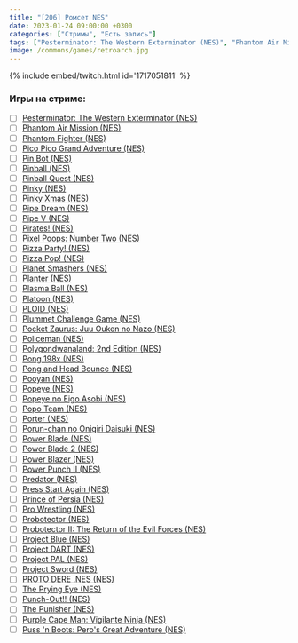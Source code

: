 ```yaml
---
title: "[206] Ромсет NES"
date: 2023-01-24 09:00:00 +0300
categories: ["Стримы", "Есть запись"]
tags: ["Pesterminator: The Western Exterminator (NES)", "Phantom Air Mission (NES)", "Phantom Fighter (NES)", "Pico Pico Grand Adventure (NES)", "Pin Bot (NES)", "Pinball (NES)", "Pinball Quest (NES)", "Pinky (NES)", "Pinky Xmas (NES)", "Pipe Dream (NES)", "Pipe V (NES)", "Pirates! (NES)", "Pixel Poops: Number Two (NES)", "Pizza Party! (NES)", "Pizza Pop! (NES)", "Planet Smashers (NES)", "Planter (NES)", "Plasma Ball (NES)", "Platoon (NES)", "PLOID (NES)", "Plummet Challenge Game (NES)", "Pocket Zaurus: Juu Ouken no Nazo (NES)", "Policeman (NES)", "Polygondwanaland: 2nd Edition (NES)", "Pong 198x (NES)", "Pong and Head Bounce (NES)", "Pooyan (NES)", "Popeye (NES)", "Popeye no Eigo Asobi (NES)", "Popo Team (NES)", "Porter (NES)", "Porun-chan no Onigiri Daisuki (NES)", "Power Blade (NES)", "Power Blade 2 (NES)", "Power Blazer (NES)", "Power Punch II (NES)", "Predator (NES)", "Press Start Again (NES)", "Prince of Persia (NES)", "Pro Wrestling (NES)", "Probotector (NES)", "Probotector II: The Return of the Evil Forces (NES)", "Project Blue (NES)", "Project DART (NES)", "Project PAL (NES)", "Project Sword (NES)", "PROTO DERE .NES (NES)", "The Prying Eye (NES)", "Punch-Out!! (NES)", "The Punisher (NES)", "Purple Cape Man: Vigilante Ninja (NES)", "Puss 'n Boots: Pero's Great Adventure (NES)"]
image: /commons/games/retroarch.jpg
---
```


{% include embed/twitch.html id='1717051811' %}

### Игры на стриме:
+ [ ] [Pesterminator: The Western Exterminator (NES)](/tags/pesterminator-the-western-exterminator-nes)
+ [ ] [Phantom Air Mission (NES)](/tags/phantom-air-mission-nes)
+ [ ] [Phantom Fighter (NES)](/tags/phantom-fighter-nes)
+ [ ] [Pico Pico Grand Adventure (NES)](/tags/pico-pico-grand-adventure-nes)
+ [ ] [Pin Bot (NES)](/tags/pin-bot-nes)
+ [ ] [Pinball (NES)](/tags/pinball-nes)
+ [ ] [Pinball Quest (NES)](/tags/pinball-quest-nes)
+ [ ] [Pinky (NES)](/tags/pinky-nes)
+ [ ] [Pinky Xmas (NES)](/tags/pinky-xmas-nes)
+ [ ] [Pipe Dream (NES)](/tags/pipe-dream-nes)
+ [ ] [Pipe V (NES)](/tags/pipe-v-nes)
+ [ ] [Pirates! (NES)](/tags/pirates-nes)
+ [ ] [Pixel Poops: Number Two (NES)](/tags/pixel-poops-number-two-nes)
+ [ ] [Pizza Party! (NES)](/tags/pizza-party-nes)
+ [ ] [Pizza Pop! (NES)](/tags/pizza-pop-nes)
+ [ ] [Planet Smashers (NES)](/tags/planet-smashers-nes)
+ [ ] [Planter (NES)](/tags/planter-nes)
+ [ ] [Plasma Ball (NES)](/tags/plasma-ball-nes)
+ [ ] [Platoon (NES)](/tags/platoon-nes)
+ [ ] [PLOID (NES)](/tags/ploid-nes)
+ [ ] [Plummet Challenge Game (NES)](/tags/plummet-challenge-game-nes)
+ [ ] [Pocket Zaurus: Juu Ouken no Nazo (NES)](/tags/pocket-zaurus-juu-ouken-no-nazo-nes)
+ [ ] [Policeman (NES)](/tags/policeman-nes)
+ [ ] [Polygondwanaland: 2nd Edition (NES)](/tags/polygondwanaland-2nd-edition-nes)
+ [ ] [Pong 198x (NES)](/tags/pong-198x-nes)
+ [ ] [Pong and Head Bounce (NES)](/tags/pong-and-head-bounce-nes)
+ [ ] [Pooyan (NES)](/tags/pooyan-nes)
+ [ ] [Popeye (NES)](/tags/popeye-nes)
+ [ ] [Popeye no Eigo Asobi (NES)](/tags/popeye-no-eigo-asobi-nes)
+ [ ] [Popo Team (NES)](/tags/popo-team-nes)
+ [ ] [Porter (NES)](/tags/porter-nes)
+ [ ] [Porun-chan no Onigiri Daisuki (NES)](/tags/porun-chan-no-onigiri-daisuki-nes)
+ [ ] [Power Blade (NES)](/tags/power-blade-nes)
+ [ ] [Power Blade 2 (NES)](/tags/power-blade-2-nes)
+ [ ] [Power Blazer (NES)](/tags/power-blazer-nes)
+ [ ] [Power Punch II (NES)](/tags/power-punch-ii-nes)
+ [ ] [Predator (NES)](/tags/predator-nes)
+ [ ] [Press Start Again (NES)](/tags/press-start-again-nes)
+ [ ] [Prince of Persia (NES)](/tags/prince-of-persia-nes)
+ [ ] [Pro Wrestling (NES)](/tags/pro-wrestling-nes)
+ [ ] [Probotector (NES)](/tags/probotector-nes)
+ [ ] [Probotector II: The Return of the Evil Forces (NES)](/tags/probotector-ii-the-return-of-the-evil-forces-nes)
+ [ ] [Project Blue (NES)](/tags/project-blue-nes)
+ [ ] [Project DART (NES)](/tags/project-dart-nes)
+ [ ] [Project PAL (NES)](/tags/project-pal-nes)
+ [ ] [Project Sword (NES)](/tags/project-sword-nes)
+ [ ] [PROTO DERE .NES (NES)](/tags/proto-dere-nes-nes)
+ [ ] [The Prying Eye (NES)](/tags/the-prying-eye-nes)
+ [ ] [Punch-Out!! (NES)](/tags/punch-out-nes)
+ [ ] [The Punisher (NES)](/tags/the-punisher-nes)
+ [ ] [Purple Cape Man: Vigilante Ninja (NES)](/tags/purple-cape-man-vigilante-ninja-nes)
+ [ ] [Puss 'n Boots: Pero's Great Adventure (NES)](/tags/puss-n-boots-pero-s-great-adventure-nes)
